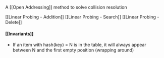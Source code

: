 A [[Open Addressing]] method to solve collision resolution

[[Linear Probing - Addition]]
[[Linear Probing - Search]]
[[Linear Probing - Delete]]

#### [[Invariants]]
- If an item with hash(key) = N is in the table, it will always appear between N and the first empty position (wrapping around)